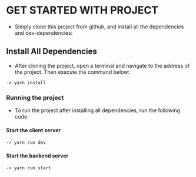 # GET STARTED WITH PROJECT

* Simply clone this project from github, and install all the dependencies and dev-dependencies:

## Install All Dependencies

* After cloning the project, open a terminal and navigate to the address of the project. Then execute the command below:

``
-> yarn install
``

### Running the project

* To run the project after installing all dependencies, run the following code:

#### Start the client server

``
-> yarn run dev
``

#### Start the backend server

``
-> yarn run start
``
